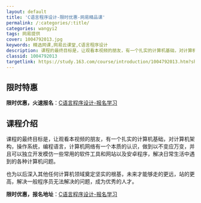 ```yaml
---
layout: default
title: 'C语言程序设计-限时优惠-网易精品课'
permalink: /:categories/:title/
categories: wangyi2
tags: 网易提供
cover: 1004792013.jpg
keywords: 精选网课,网易云课堂,C语言程序设计
description: 课程的最终目标是，让观看本视频的朋友，有一个扎实的计算机基础，对计算机架构，操作系统，编程语言，计算机网络有一个本质的认
classid: 1004792013
targetlink: https://study.163.com/course/introduction/1004792013.htm?share=1&shareId=1025206652&utm_campaign=share&utm_medium=iphoneShare&utm_source=&utm_u=1025206652
---
```


## 限时特惠

**限时优惠，火速报名**：[C语言程序设计-报名学习](https://study.163.com/course/introduction/1004792013.htm?share=1&shareId=1025206652&utm_campaign=share&utm_medium=iphoneShare&utm_source=&utm_u=1025206652)

## 课程介绍

课程的最终目标是，让观看本视频的朋友，有一个扎实的计算机基础，对计算机架构，操作系统，编程语言，计算机网络有一个本质的认识，做到以不变应万变，并且可以独立开发模仿一些常用的软件工具和网站以及安卓程序，解决日常生活中遇到的各种计算机问题。



也为以后深入其他任何计算机领域奠定坚实的根基，未来才能够走的更远，站的更高，解决一般程序员无法解决的问题，成为优秀的人才。

**限时优惠，报名地址**：[C语言程序设计-报名学习](https://study.163.com/course/introduction/1004792013.htm?share=1&shareId=1025206652&utm_campaign=share&utm_medium=iphoneShare&utm_source=&utm_u=1025206652)

